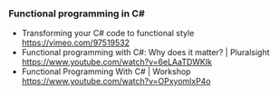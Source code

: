 ### Functional programming in C#

- Transforming your C# code to functional style https://vimeo.com/97519532
- Functional programming with C#: Why does it matter? | Pluralsight https://www.youtube.com/watch?v=6eLAaTDWKIk
- Functional Programming With C# | Workshop https://www.youtube.com/watch?v=OPxyomlxP4o
